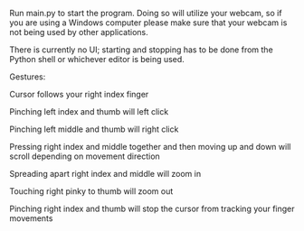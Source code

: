 Run main.py to start the program. Doing so will utilize your webcam, so if you are using a 
Windows computer please make sure that your webcam is not being used by other applications.

There is currently no UI; starting and stopping has to be done from the Python shell or 
whichever editor is being used.


Gestures:

Cursor follows your right index finger

Pinching left index and thumb will left click

Pinching left middle and thumb will right click

Pressing right index and middle together and then moving up and down will scroll depending on movement direction

Spreading apart right index and middle will zoom in

Touching right pinky to thumb will zoom out

Pinching right index and thumb will stop the cursor from tracking your finger movements 
